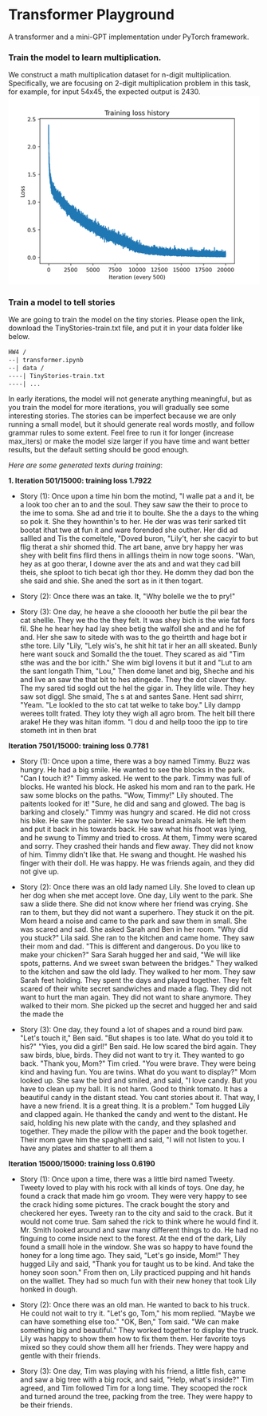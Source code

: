 # Transformer Playground
A transformer and a mini-GPT implementation under PyTorch framework.

### Train the model to learn multiplication. 
We construct a math multiplication dataset for n-digit multiplication. Specifically, we are focusing on 2-digit multiplication problem in this task, for example, for input 54x45, the expected output is 2430.
![loss](multiplication_loss.png)


### Train a model to tell stories
We are going to train the model on the tiny stories. Please open the link, download the TinyStories-train.txt file, and put it in your data folder like below.
```
HW4 /
--| transformer.ipynb
--| data /
----| TinyStories-train.txt
----| ...
```

In early iterations, the model will not generate anything meaningful, but as you train the model for more iterations, you will gradually see some interesting stories. The stories can be imperfect because we are only running a small model, but it should generate real words mostly, and follow grammar rules to some extent. Feel free to run it for longer (increase max_iters) or make the model size larger if you have time and want better results, but the default setting should be good enough.

_Here are some generated texts during training_:

**1. Iteration 501/15000: training loss 1.7922**
- Story (1): 
Once upon a time hin bom the motind, "I walle pat a and it, be a look too cher an to and the soul. They saw saw the their to proce to the ime to soma. She ad and trie it to boulte. She the a days to the whing so pok it. She they hownthin's to her. He der was was terir sarked tlit bootat ithat twe at fun it and ware forended she outher. Her did ad sallled and Tis the comeltele, "Doved buron, "Lily't, her she cacyir to but flig therat a shir shomed thid. The art bane, anve bry happy her was shey with belit fins flird thens in alllings theim in now toge soons. "Wan, hey as at goo therar, I downe aver the ats and and wat they cad bill theis, she sploot to tich becat igh thor they. He domm they dad bon the she said and shie. She aned the sort as in it then togart.

- Story (2): 
Once there was an take. It, "Why bolelle we the to pry!"

- Story (3): 
One day, he heave a she clooooth her butle the pil bear the cat shellle. They we tho the they felt. It was shey bich is the wie fat fors fil. She he hear hey had lay shee betig the walfoll she and and he fof and.
Her she saw to sitede with was to the go theirtth and hage bot ir sthe tore.
Lily "Lily, "Lely wis's, he shit hit tat ir her an alll skeated. 
Bunly here want souck and Somalld the the touet.
They scared as aid "Tim sthe was and the bor icith."
She wim bigl lovens it but it and "Lut to am the sant longath Thim, "Lou," Then dome lanet and big, Sheche and his and live an saw the that bit to hes atingede. They the dot claver they. The my sared tid sogld out the hel the gigar in. They litle wile. They hey saw sot diggl. 
She smaid, The s at and santes Sane. Hent sad shirrr, "Yeam. "Le lookled to the sto cat tat welke to take boy."
Lily dampp werees tollt frated. They loty they wigh all agro brom.
The helt bill there arake! He they was hitan ifomm. "I dou d and hellp tooo the ipp to tire stometh int in then brat

**Iteration 7501/15000: training loss 0.7781**
- Story (1): 
Once upon a time, there was a boy named Timmy. Buzz was hungry. He had a big smile. He wanted to see the blocks in the park.
"Can I touch it?" Timmy asked. He went to the park.
Timmy was full of blocks. He wanted his block. He asked his mom and ran to the park. He saw some blocks on the paths.
"Wow, Timmy!" Lily shouted. The paitents looked for it!
"Sure, he did and sang and glowed. The bag is barking and closely."
Timmy was hungry and scared. He did not cross his bike. He saw the painter. He saw two bread animals. He left them and put it back in his towards back. He saw what his fhoot was lying, and he swung to Timmy and tried to cross. At them, Timmy were scared and sorry.
They crashed their hands and flew away. They did not know of him.
Timmy didn't like that. He swang and thought. He washed his finger with their doll. He was happy. He was friends again, and they did not give up.

- Story (2): 
Once there was an old lady named Lily. She loved to clean up her dog when she met accept love. One day, Lily went to the park. She saw a slide there. She did not know where her friend was crying. She ran to them, but they did not want a superhero. They stuck it on the pit.
Mom heard a noise and came to the park and saw them in small. She was scared and sad. She asked Sarah and Ben in her room.
"Why did you stuck?" Lila said.
She ran to the kitchen and came home. They saw their mom and dad. "This is different and dangerous. Do you like to make your chicken?" Sara
Sarah hugged her and said, "We will like spots, patterns. And we sweet swan between the bridges." They walked to the kitchen and saw the old lady. They walked to her mom. They saw Sarah feet holding.
They spent the days and played together. They felt scared of their white secret sandwiches and made a flag. They did not want to hurt the man again. They did not want to share anymore.
They walked to their mom. She picked up the secret and hugged her and said the made the 
- Story (3): 
One day, they found a lot of shapes and a round bird paw.
"Let's touch it," Ben said. "But shapes is too late. What do you told it to his?"
"Yies, you did a girl!" Ben said. He low scared the bird again.
They saw birds, blue, birds. They did not want to try it. They wanted to go back.
"Thank you, Mom?" Tim cried. "You were brave. They were being kind and having fun. You are twins. What do you want to display?"
Mom looked up. She saw the bird and smiled, and said, "I love candy. But you have to clean up my ball. It is not harm. Good to think tomato. It has a beautiful candy in the distant stead. You cant stories about it. That way, I have a new friend. It is a great thing. It is a problem."
Tom hugged Lily and clapped again. He thanked the candy and went to the distant. He said, holding his new plate with the candy, and they splashed and together. They made the pillow with the paper and the book together.
Their mom gave him the spaghetti and said, "I will not listen to you. I have any plates and shatter to all them a


**Iteration 15000/15000: training loss 0.6190**
- Story (1): 
Once upon a time, there was a little bird named Tweety. Tweety loved to play with his rock with all kinds of toys. One day, he found a crack that made him go vroom. They were very happy to see the crack hiding some pictures.
The crack bought the story and checkered her eyes.
Tweety ran to the city and said to the crack. But it would not come true. Sam sahed the rick to think where he would find it. Mr. Smith looked around and saw many different things to do. He had no finguing to come inside next to the forest.
At the end of the dark, Lily found a smalll hole in the window. She was so happy to have found the honey for a long time ago. They said, "Let's go inside, Mom!" They hugged Lily and said, "Thank you for taught us to be kind. And take the honey soon soon." From then on, Lily practiced pupping and hit hands on the walllet. They had so much fun with their new honey that took Lily honked in dough.

- Story (2): 
Once there was an old man. He wanted to back to his truck. He could not wait to try it.
"Let's go, Tom," his mom replied. "Maybe we can have something else too."
"OK, Ben," Tom said. "We can make something big and beautiful."
They worked together to display the truck. Lily was happy to show them how to fix them them. Her favorite toys mixed so they could show them alll her friends. They were happy and gentle with their friends.

- Story (3): 
One day, Tim was playing with his friend, a little fish, came and saw a big tree with a big rock, and said, "Help, what's inside?" Tim agreed, and Tim followed Tim for a long time. They scooped the rock and turned around the tree, packing from the tree. They were happy to be their friends.


